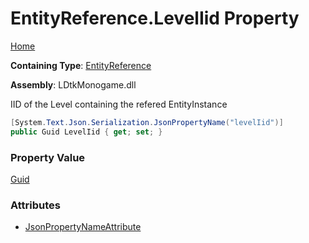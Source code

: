 # EntityReference\.LevelIid Property

[Home](../../../README.md)

**Containing Type**: [EntityReference](../README.md)

**Assembly**: LDtkMonogame\.dll

  
 IID of the Level containing the refered EntityInstance 

```csharp
[System.Text.Json.Serialization.JsonPropertyName("levelIid")]
public Guid LevelIid { get; set; }
```

### Property Value

[Guid](https://docs.microsoft.com/en-us/dotnet/api/system.guid)

### Attributes

* [JsonPropertyNameAttribute](https://docs.microsoft.com/en-us/dotnet/api/system.text.json.serialization.jsonpropertynameattribute)

